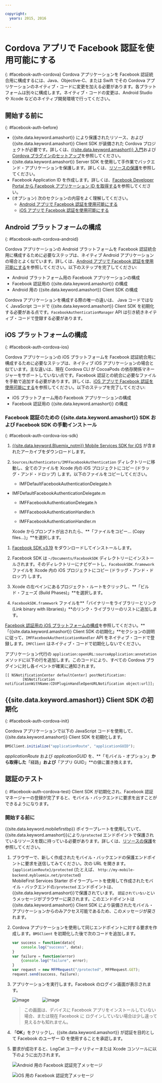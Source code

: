 ```yaml
---

copyright:
  years: 2015, 2016

---
```


# Cordova アプリで Facebook 認証を使用可能にする
{: #facebook-auth-cordova}
Cordova アプリケーションを Facebook 認証統合用に構成するには、Java、Objective-C、または Swift でその Cordova アプリケーションのネイティブ・コードに変更を加える必要があります。各プラットフォームは別々に構成します。ネイティブ・コードの変更は、Android Studio や Xcode などのネイティブ開発環境で行ってください。

## 開始する前に
{: #facebook-auth-before}
* {{site.data.keyword.amashort}} により保護されたリソース、および {{site.data.keyword.amashort}} Client SDK が装備された Cordova プロジェクトが必要です。詳しくは、[{{site.data.keyword.amashort}} 入門](https://console.{DomainName}/docs/services/mobileaccess/getting-started.html)および [Cordova プラグインのセットアップ](https://console.{DomainName}/docs/services/mobileaccess/getting-started-cordova.html)を参照してください。
* {{site.data.keyword.amashort}}  Server SDK を使用して手作業でバックエンド・アプリケーションを保護します。詳しくは、[リソースの保護](https://console.{DomainName}/docs/services/mobileaccess/protecting-resources.html)を参照してください。
* Facebook Application ID を作成します。詳しくは、[Facebook Developer Portal から Facebook アプリケーション ID を取得する](https://console.{DomainName}/docs/services/mobileaccess/facebook-auth-overview.html#facebook-appID)を参照してください。
* (オプション) 次のセクションの内容をよく理解してください。
   * [Android アプリで Facebook 認証を使用可能にする](https://console.{DomainName}/docs/services/mobileaccess/facebook-auth-android.html)
   * [iOS アプリで Facebook 認証を使用可能にする](https://console.{DomainName}/docs/services/mobileaccess/facebook-auth-ios.html)


## Android プラットフォームの構成
{: #facebook-auth-cordova-android}

Cordova アプリケーションの Android プラットフォームを Facebook 認証統合用に構成するために必要なステップは、ネイティブ Android アプリケーションの場合とよく似ています。詳しくは、[Android アプリで Facebook 認証を使用可能にする](https://console.{DomainName}/docs/services/mobileaccess/facebook-auth-android.html)を参照してください。以下のステップを完了してください:

* Android プラットフォーム用の Facebook アプリケーションの構成
* Facebook 認証用の {{site.data.keyword.amashort}} の構成
* Android 用の {{site.data.keyword.amashort}}  Client SDK の構成

Cordova アプリケーションを構成する際の唯一の違いは、 Java コードではなく JavaScript コードで {{site.data.keyword.amashort}} Client SDK を初期化する必要がある点です。`FacebookAuthenticationManager` API は引き続きネイティブ・コードで登録する必要があります。

## iOS プラットフォームの構成
{: #facebook-auth-cordova-ios}

Cordova アプリケーションの iOS プラットフォームを Facebook 認証統合用に構成するために必要なステップは、ネイティブ iOS アプリケーションの場合と似ています。主な違いは、現在 Cordova CLI が CocoaPods の依存関係マネージャーをサポートしていない点です。Facebook 認証との統合に必要なファイルを手動で追加する必要があります。詳しくは、[iOS アプリで Facebook 認証を使用可能にする](https://console.{DomainName}/docs/services/mobileaccess/facebook-auth-ios.html)を参照してください。以下のステップを完了してください:

* iOS プラットフォーム用の Facebook アプリケーションの構成
* Facebook 認証用の {{site.data.keyword.amashort}} の構成

### Facebook 認証のための {{site.data.keyword.amashort}} SDK および Facebook SDK の手動インストール
{: #facebook-auth-cordova-ios-sdk}
1. [{{site.data.keyword.Bluemix_notm}} Mobile Services SDK for iOS](https://hub.jazz.net/git/bluemixmobilesdk/imf-ios-sdk/archive?revstr=master) が含まれたアーカイブをダウンロードします。

1. `Sources/Authenticators/IMFFacebookAuthentication` ディレクトリーに移動し、全てのファイルを Xcode 内の iOS プロジェクトにコピー (ドラッグ・アンド・ドロップ) します。以下のファイルをコピーしてください。
	* IMFDefaultFacebookAuthenticationDelegate.h

  * IMFDefaultFacebookAuthenticationDelegate.m

	* IMFFacebookAuthenticationDelegate.h

	* IMFFacebookAuthenticationHandler.h

	* IMFFacebookAuthenticationHandler.m

	Xcode からプロンプトが出されたら、**「ファイルをコピー... (Copy files...)」**を選択します。

1. [Facebook SDK v3.19](https://developers.facebook.com/resources/facebook-ios-sdk-3.19.pkg) をダウンロードしてインストールします。

1. Facebook SDK は `~/Documents/FacebookSDK` ディレクトリーにインストールされます。そのディレクトリーにナビゲートし、`FacebookSDK.framework` ファイルを Xcode 内の iOS プロジェクトにコピー (ドラッグ・アンド・ドロップ) します。

1. 	Xcode の左ペインにあるプロジェクト・ルートをクリックし、**「ビルド・フェーズ (Build Phases)」**を選択します。

1. `FacebookSDK.framework` ファイルを**「バイナリーをライブラリーとリンク (Link binary with libraries)」**のリンク・ライブラリーのリストに追加します。

 [Facebook 認証用の iOS プラットフォームの構成](https://console.{DomainName}/docs/services/mobileaccess/facebook-auth-ios.html)を参照してください。**「{{site.data.keyword.amashort}} Client SDK の初期化」**セクションの説明に従って、`IMFFacebookAuthenticationHandler` API をネイティブ・コードで登録します。`IMFClient` はネイティブ・コードで初期化しないでください。

アプリケーション代行の `application:openURL:sourceApplication:annotation` メソッドに以下の行を追加します。このコードにより、すべての Cordova プラグインに対し各イベントが確実に通知されます。

```
[[ NSNotificationCenter defaultCenter] postNotification:
		[NSNotification notificationWithName:CDVPluginHandleOpenURLNotification object:url]];      
```

## {{site.data.keyword.amashort}} Client SDK の初期化
{: #facebook-auth-cordova-init}

Cordova アプリケーションで以下の JavaScript コードを使用して、{{site.data.keyword.amashort}} Client SDK を初期化します。

```JavaScript
BMSClient.initialize("applicationRoute", "applicationGUID");
```

*applicationRoute* および *applicationGUID* を、**「モバイル・オプション」**から取得した**「経路」**および**「アプリ GUID」**の値に置き換えます。

## 認証のテスト
{: #facebook-auth-cordova-test}
Client SDK が初期化され、Facebook 認証マネージャーの登録が完了すると、モバイル・バックエンドに要求を出すことができるようになります。

### 開始する前に
{{site.data.keyword.mobilefirstbp}} ボイラープレートを使用していて、{{site.data.keyword.amashort}}により`/protected` エンドポイントで保護されているリソースを既に持っている必要があります。詳しくは、[リソースの保護](https://console.{DomainName}/docs/services/mobileaccess/protecting-resources.html)を参照してください。

1. ブラウザーで、新しく作成されたモバイル・バックエンドの保護エンドポイントに要求を送信してみてください。次の URL を開きます。`{applicationRoute}/protected` (たとえば、 `http://my-mobile-backend.mybluemix.net/protected`)
<br/>MobileFirst Services Starter ボイラープレートを使用して作成されたモバイル・バックエンドの`/protected` エンドポイントは、{{site.data.keyword.amashort}}で保護されています。 `認証されていない`というメッセージがブラウザーに戻されます。このエンドポイントは {{site.data.keyword.amashort}} Client SDK により装備されたモバイル・アプリケーションからのみアクセス可能であるため、このメッセージが戻されます。
1. Cordova アプリケーションを使用して同じエンドポイントに対する要求を作成します。`BMSClient` を初期化した後で次のコードを追加します。

	```JavaScript
	var success = function(data){
    	console.log("success", data);
    }
	var failure = function(error)
    	{console.log("failure", error);
    }
	var request = new MFPRequest("/protected", MFPRequest.GET);
	request.send(success, failure);
	```

1. アプリケーションを実行します。Facebook のログイン画面が表示されます。

	![image](images/android-facebook-login.png) &nbsp;&nbsp;&nbsp;&nbsp;&nbsp;&nbsp;&nbsp;&nbsp;&nbsp;	![image](images/ios-facebook-login.png)

	> この画面は、デバイスに Facebook アプリをインストールしていない場合、または現在 Facebook に ログインしていない場合は少し違って見えるかも知れません。

1. 「**OK**」をクリックし、{{site.data.keyword.amashort}} が認証を目的として Facebook のユーザー ID を使用することを承認します。

1. 	要求が成功すると、LogCat ユーティリティーまたは Xcode コンソールに以下のように出力されます。

	![Android 用の Facebook 認証完了メッセージ](images/android-facebook-login-success.png)

	![iOS 用の Facebook 認証完了メッセージ](images/ios-facebook-login-success.png)
